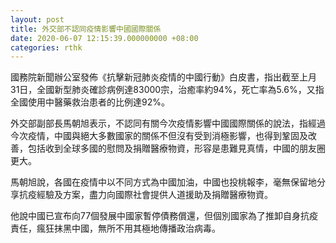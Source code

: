 ```yaml
---
layout: post
title: 外交部不認同疫情影響中國國際關係
date: 2020-06-07 12:15:39.000000000 +08:00
categories: rthk
---
```


國務院新聞辦公室發佈《抗擊新冠肺炎疫情的中國行動》白皮書，指出截至上月31日，全國新型肺炎確診病例達83000宗，治癒率約94%，死亡率為5.6%，又指全國使用中醫藥救治患者的比例達92%。

外交部副部長馬朝旭表示，不認同有關今次疫情影響中國國際關係的說法，指經過今次疫情，中國與絕大多數國家的關係不但沒有受到消極影響，也得到鞏固及改善，包括收到全球多國的慰問及捐贈醫療物資，形容是患難見真情，中國的朋友圈更大。

馬朝旭說，各國在疫情中以不同方式為中國加油，中國也投桃報李，毫無保留地分享抗疫經驗及方案，盡力向國際社會提供人道援助及捐贈醫療物資。

他說中國已宣布向77個發展中國家暫停債務償還，但個別國家為了推卸自身抗疫責任，瘋狂抹黑中國，無所不用其極地傳播政治病毒。
